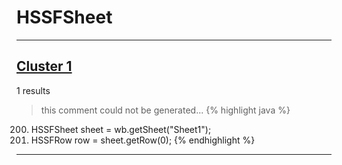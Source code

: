 # HSSFSheet

***

## [Cluster 1](./1)
1 results
> this comment could not be generated...
{% highlight java %}
200. HSSFSheet sheet = wb.getSheet("Sheet1");
201. HSSFRow row = sheet.getRow(0);
{% endhighlight %}

***

